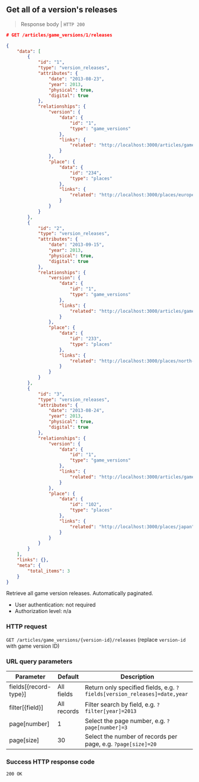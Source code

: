 ## Get all of a version's releases

> Response body | `HTTP 200`

```JSON
# GET /articles/game_versions/1/releases

{
    "data": [
        {
            "id": "1",
            "type": "version_releases",
            "attributes": {
                "date": "2013-08-23",
                "year": 2013,
                "physical": true,
                "digital": true
            },
            "relationships": {
                "version": {
                    "data": {
                        "id": "1",
                        "type": "game_versions"
                    },
                    "links": {
                        "related": "http://localhost:3000/articles/game_versions/1"
                    }
                },
                "place": {
                    "data": {
                        "id": "234",
                        "type": "places"
                    },
                    "links": {
                        "related": "http://localhost:3000/places/europe"
                    }
                }
            }
        },
        {
            "id": "2",
            "type": "version_releases",
            "attributes": {
                "date": "2013-09-15",
                "year": 2013,
                "physical": true,
                "digital": true
            },
            "relationships": {
                "version": {
                    "data": {
                        "id": "1",
                        "type": "game_versions"
                    },
                    "links": {
                        "related": "http://localhost:3000/articles/game_versions/1"
                    }
                },
                "place": {
                    "data": {
                        "id": "233",
                        "type": "places"
                    },
                    "links": {
                        "related": "http://localhost:3000/places/north-america"
                    }
                }
            }
        },
        {
            "id": "3",
            "type": "version_releases",
            "attributes": {
                "date": "2013-08-24",
                "year": 2013,
                "physical": true,
                "digital": true
            },
            "relationships": {
                "version": {
                    "data": {
                        "id": "1",
                        "type": "game_versions"
                    },
                    "links": {
                        "related": "http://localhost:3000/articles/game_versions/1"
                    }
                },
                "place": {
                    "data": {
                        "id": "102",
                        "type": "places"
                    },
                    "links": {
                        "related": "http://localhost:3000/places/japan"
                    }
                }
            }
        }
    ],
    "links": {},
    "meta": {
        "total_items": 3
    }
}
```

Retrieve all game version releases. Automatically paginated.

* User authentication: not required
* Authorization level: n/a

### HTTP request

`GET /articles/game_versions/{version-id}/releases` (replace `version-id` with game version ID)

### URL query parameters

Parameter | Default | Description
--------- | ------- | -----------
fields[{record-type}] | All fields | Return only specified fields, e.g. `?fields[version_releases]=date,year`
filter[{field}] | All records | Filter search by field, e.g. `?filter[year]=2013`
page[number] | 1 | Select the page number, e.g. `?page[number]=3`
page[size] | 30 | Select the number of records per page, e.g. `?page[size]=20`

### Success HTTP response code

`200 OK`
